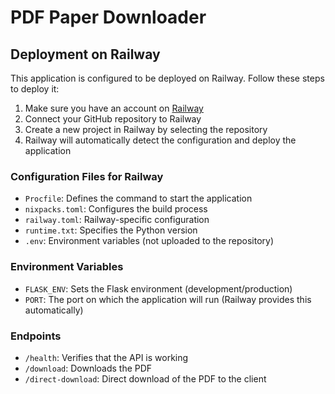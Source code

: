 # PDF Paper Downloader

## Deployment on Railway

This application is configured to be deployed on Railway. Follow these steps to deploy it:

1. Make sure you have an account on [Railway](https://railway.app/)
2. Connect your GitHub repository to Railway
3. Create a new project in Railway by selecting the repository
4. Railway will automatically detect the configuration and deploy the application

### Configuration Files for Railway

- `Procfile`: Defines the command to start the application
- `nixpacks.toml`: Configures the build process
- `railway.toml`: Railway-specific configuration
- `runtime.txt`: Specifies the Python version
- `.env`: Environment variables (not uploaded to the repository)

### Environment Variables

- `FLASK_ENV`: Sets the Flask environment (development/production)
- `PORT`: The port on which the application will run (Railway provides this automatically)

### Endpoints

- `/health`: Verifies that the API is working
- `/download`: Downloads the PDF
- `/direct-download`: Direct download of the PDF to the client